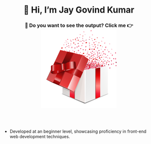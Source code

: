 
<h1 align="center">👋 Hi, I’m Jay Govind Kumar</h1>
<h3 align="center">🌱 Do you want to see the output? Click me 👉<a href="https://jay-govind.github.io/Amazon-Clone/" target="_blank"><img width="250px" src="./output.png"></a></h3><br><br>
<ul>
  <li><p>Developed at an beginner level, showcasing proficiency in front-end web development techniques.</p></li>
</ul>

